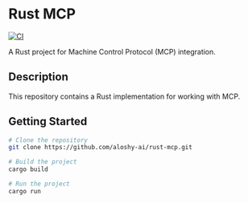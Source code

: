 # Rust MCP

[![CI](https://github.com/aloshy-ai/rust-mcp/actions/workflows/ci.yml/badge.svg)](https://github.com/aloshy-ai/rust-mcp/actions/workflows/ci.yml)

A Rust project for Machine Control Protocol (MCP) integration.

## Description

This repository contains a Rust implementation for working with MCP.

## Getting Started

```bash
# Clone the repository
git clone https://github.com/aloshy-ai/rust-mcp.git

# Build the project
cargo build

# Run the project
cargo run
```
